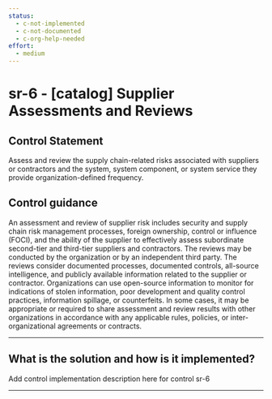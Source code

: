 ```yaml
---
status:
  - c-not-implemented
  - c-not-documented
  - c-org-help-needed
effort:
  - medium
---
```


# sr-6 - \[catalog\] Supplier Assessments and Reviews

## Control Statement

Assess and review the supply chain-related risks associated with suppliers or contractors and the system, system component, or system service they provide organization-defined frequency.

## Control guidance

An assessment and review of supplier risk includes security and supply chain risk management processes, foreign ownership, control or influence (FOCI), and the ability of the supplier to effectively assess subordinate second-tier and third-tier suppliers and contractors. The reviews may be conducted by the organization or by an independent third party. The reviews consider documented processes, documented controls, all-source intelligence, and publicly available information related to the supplier or contractor. Organizations can use open-source information to monitor for indications of stolen information, poor development and quality control practices, information spillage, or counterfeits. In some cases, it may be appropriate or required to share assessment and review results with other organizations in accordance with any applicable rules, policies, or inter-organizational agreements or contracts.

______________________________________________________________________

## What is the solution and how is it implemented?

Add control implementation description here for control sr-6

______________________________________________________________________
